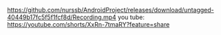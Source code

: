 https://github.com/nurssb/AndroidProject/releases/download/untagged-40449b17fc5f5f1fcf8d/Recording.mp4
you tube:  https://youtube.com/shorts/XxRn-7tmaRY?feature=share
